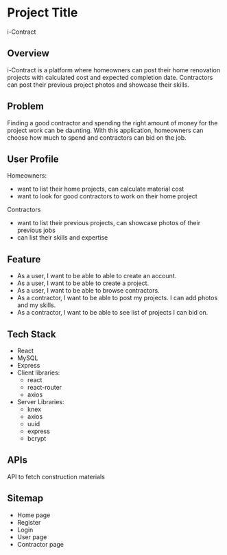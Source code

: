 # Project Title

i-Contract

## **Overview**

i-Contract is a platform where homeowners can post their home renovation projects with calculated cost and expected completion date. Contractors can post their previous project photos and showcase their skills.

## Problem

Finding a good contractor and spending the right amount of money for the project work can be daunting. With this application, homeowners can choose how much to spend and contractors can bid on the job.

## User Profile

Homeowners:

- want to list their home projects, can calculate material cost
- want to look for good contractors to work on their home project

Contractors

- want to list their previous projects, can showcase photos of their previous jobs
- can list their skills and expertise

## Feature

- As a user, I want to be able to able to create an account.
- As a user, I want to be able to create a project.
- As a user, I want to be able to browse contractors.
- As a contractor, I want to be able to post my projects. I can add photos and my skills.
- As a contractor, I want to be able to see list of projects I can bid on.

## Tech Stack

- React
- MySQL
- Express
- Client libraries:
    - react
    - react-router
    - axios
- Server Libraries:
    - knex
    - axios
    - uuid
    - express
    - bcrypt

## APIs

API to fetch construction materials

## Sitemap

- Home page
- Register
- Login
- User page
- Contractor page
